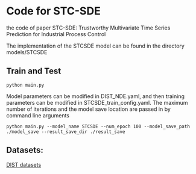 # Code for STC-SDE
the code of paper STC-SDE: Trustworthy Multivariate Time Series Prediction for Industrial Process Control

The implementation of the STCSDE model can be found in the directory models/STCSDE
## Train and Test
```
python main.py
```
Model parameters can be modified in DIST_NDE.yaml, and then training parameters can be modified in STCSDE_train_config.yaml. The maximum number of iterations and the model save location are passed in by command line arguments
```
python main.py --model_name STCSDE --num_epoch 100 --model_save_path ./model_save --result_save_dir ./result_save
```
## Datasets:
[DIST datasets](https://github.com/wyl010607/DIST_Dataset)
